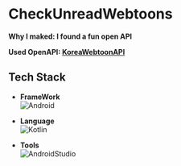 # CheckUnreadWebtoons

**Why I maked: I found a fun open API**

**Used OpenAPI: [KoreaWebtoonAPI](https://github.com/HyeokjaeLee/korea-webtoon-api)**

## Tech Stack
- **FrameWork** <br>
![Android](https://img.shields.io/badge/Android-3DDC84?style=flat_square&logo=android&logoColor=white)

- **Language** <br>
![Kotlin](https://img.shields.io/badge/Kotlin-7F52FF?style=flat_square&logo=kotlin&logoColor=white)

- **Tools** <br>
![AndroidStudio](https://img.shields.io/badge/-AndroidStudio-669933?style=flat_square&logo=androidstudio&logoColor=white)
